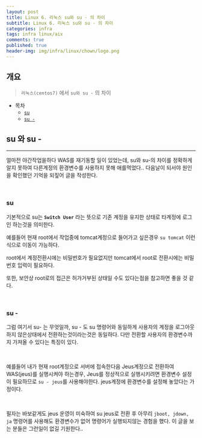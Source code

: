 ```yaml
---
layout: post
title: Linux 6. 리눅스 su와 su - 의 차이
subtitle: Linux 6. 리눅스 su와 su - 의 차이
categories: infra
tags: infra linux/aix
comments: true
published: true
header-img: img/infra/linux/chown/logo.png
---
```


## 개요
> `리눅스(centos7)` 에서 `su와 su -` 의 차이
  
- 목차
	- [`su`](#su)
	- [`su -`](#su--)
  
## su 와 su -
---
얼마전 야간작업을하다 WAS를 재기동할 일이 있었는데, su와 su-의 차이를 정확하게 알지 못하여 다른계정의 환경변수를 사용하지 못해 애를먹었다.. 다음날이 되서야 원인을 확인했던 기억을 되짚어 글을 작성한다. 

<br>


### su

기본적으로 su는 **`Switch User`** 라는 뜻으로 기존 계정을 유지한 상태로 타계정에 로그인 하는것을 의미한다. 

예를들어 현재 root에서 작업중에 tomcat계정으로 들어가고 싶은경우 `su tomcat` 이런식으로 이동이 가능하다.

root에서 계정전환시에는 비밀번호가 필요없지만 tomcat에서 root로 전환시에는 비밀번호 입력이 필요하다.

또한, 보안상 root로의 접근은 허가거부된 상태일 수도 있다는점을 참고하면 좋을 것 같다.


<br>

### su -

그럼 여기서 su- 는 무엇일까, su - 도 su 명령어와 동일하게 사용자의 계정을 로그아웃하지 않은상태에서 전환하는것이라는것은 동일하다. 다만 전환할 사용자의 환경변수까지 가져올 수 있다는 특징이 있다.

<br>

예를들어 내가 현재 root계정으로 서버에 접속한다음 Jeus계정으로 전환하여 WAS(jeus)를 실행시켜야 하는경우, Jeus를 정상적으로 실행시키려면 환경변수 설정이 필요하므로 `su - jeus`를 사용해야한다. jeus계정에 환경변수를 설정해 놓았다는 가정이다.


<br>


필자는 바보같게도 jeus 운영이 미숙하여 su jeus로 전환 후 아무리 `jboot, jdown, ja` 명령어를 사용해도 환경변수가 없어 명령어가 실행되지않는 경험을 했다. 이 글을 보는 분들은 그런일이 없길 기원한다..
